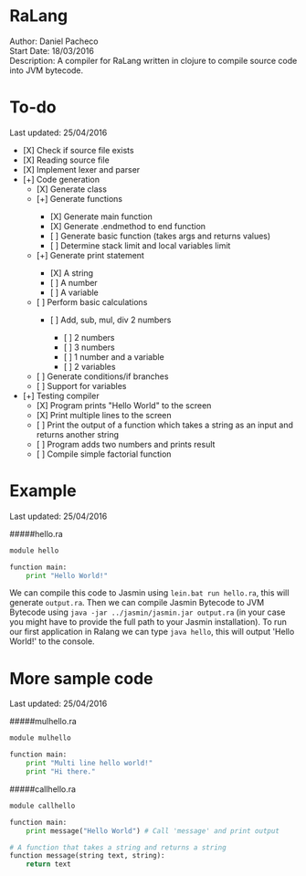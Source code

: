 # RaLang

Author:	 		Daniel Pacheco<br />
Start Date:	 	18/03/2016<br />
Description:	A compiler for RaLang written in clojure to compile source code into JVM bytecode.<br />

# To-do
Last updated: 25/04/2016

<ul>
  <li>[X] Check if source file exists</li>
  <li>[X] Reading source file</li>
  <li>[X] Implement lexer and parser</li>
  <li>[+] Code generation
    <ul>
      <li>[X] Generate class</li>
      <li>[+] Generate functions</li>
        <ul>
          <li>[X] Generate main function</li>
          <li>[X] Generate .endmethod to end function</li>
          <li>[ ] Generate basic function (takes args and returns values)</li>
          <li>[ ] Determine stack limit and local variables limit</li>
        </ul>
      <li>[+] Generate print statement</li>
        <ul>
          <li>[X] A string</li>
          <li>[ ] A number</li>
          <li>[ ] A variable</li>
        </ul>
      <li>[ ] Perform basic calculations</li>
        <ul>
          <li>[ ] Add, sub, mul, div 2 numbers</li>
            <ul>
              <li>[ ] 2 numbers</li>
              <li>[ ] 3 numbers</li>
              <li>[ ] 1 number and a variable</li>
              <li>[ ] 2 variables</li>
            </ul>
        </ul>
      <li>[ ] Generate conditions/if branches</li>
      <li>[ ] Support for variables</li>
    </ul>
  </li>
  <li>[+] Testing compiler
    <ul>
      <li>[X] Program prints "Hello World" to the screen</li>
      <li>[X] Print multiple lines to the screen</li>
      <li>[ ] Print the output of a function which takes a string as an input and returns another string</li>
      <li>[ ] Program adds two numbers and prints result</li>
      <li>[ ] Compile simple factorial function</li>
    </ul>
  </li>
</ul>

# Example
Last updated: 25/04/2016

#####hello.ra
```python
module hello

function main:
    print "Hello World!"
```

We can compile this code to Jasmin using `lein.bat run hello.ra`, this will generate `output.ra`. Then we can compile Jasmin Bytecode to JVM Bytecode using `java -jar ../jasmin/jasmin.jar output.ra` (in your case you might have to provide the full path to your Jasmin installation). To run our first application in Ralang we can type `java hello`, this will output 'Hello World!' to the console.

# More sample code
Last updated: 25/04/2016

#####mulhello.ra
```python
module mulhello

function main:
    print "Multi line hello world!"
    print "Hi there."
```

#####callhello.ra
```python
module callhello

function main:
    print message("Hello World") # Call 'message' and print output

# A function that takes a string and returns a string
function message(string text, string):
    return text
```